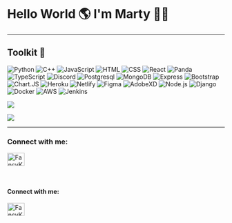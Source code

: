 # Hello World 🌎 I'm Marty 👋🏻

---

## Toolkit 🧰

![Python](https://img.shields.io/badge/Python-074COO?style=for-the-badge&logo=python&logoColor=black)
![C++](https://img.shields.io/badge/c++-%2300599C.svg?style=for-the-badge&logo=c%2B%2B&logoColor=black)
![JavaScript](https://img.shields.io/badge/JavaScript-F7DF1E?style=for-the-badge&logo=javascript&logoColor=black)
![HTML](https://img.shields.io/badge/HTML5-E34F26?style=for-the-badge&logo=html5&logoColor=white)
![CSS](https://img.shields.io/badge/CSS3-1572B6?style=for-the-badge&logo=css3&logoColor=white)
![React](https://img.shields.io/badge/React-20232A?style=for-the-badge&logo=react&logoColor=61DAFB)
![Panda](https://img.shields.io/badge/Panda-0575e6?style=for-the-badge&logo=pandas&logoColor=white)
![TypeScript](https://img.shields.io/badge/TypeScript-074COO?style=for-the-badge&logo=typescript&logoColor=black)
![Discord](https://img.shields.io/badge/Discord-0575e6?style=for-the-badge&logo=discord&logoColor=black)
![Postgresql](https://img.shields.io/badge/PostgreSQL-316192?style=for-the-badge&logo=postgresql&logoColor=white)
![MongoDB](https://img.shields.io/badge/MongoDB-4EA94B?style=for-the-badge&logo=mongodb&logoColor=white)
![Express](https://img.shields.io/badge/Express.js-000000?style=for-the-badge&logo=express&logoColor=white)
![Bootstrap](https://img.shields.io/badge/Bootstrap-563D7C?style=for-the-badge&logo=bootstrap&logoColor=white)
![Chart.JS](https://img.shields.io/badge/Chart.js-FF6384?style=for-the-badge&logo=chartdotjs&logoColor=white)
![Heroku](https://img.shields.io/badge/Heroku-430098?style=for-the-badge&logo=heroku&logoColor=white)
![Netlify](https://img.shields.io/badge/Netlify-00C7B7?style=for-the-badge&logo=netlify&logoColor=white)
![Figma](https://img.shields.io/badge/Figma-074COO?style=for-the-badge&logo=figma&logoColor=black)
![AdobeXD](https://img.shields.io/badge/Adobe-E5505A?style=for-the-badge&logo=adobe-xd&logoColor=black)
![Node.js](https://img.shields.io/badge/Node.js-339933?style=for-the-badge&logo=nodedotjs&logoColor=white)
![Django](https://img.shields.io/badge/Django-2F1C53?style=for-the-badge&logo=django&logoColor=white)
![Docker](https://img.shields.io/badge/Docker-0575e6?style=for-the-badge&logo=docker&logoColor=black)
![AWS](https://img.shields.io/badge/AWS-00C7B7?style=for-the-badge&logo=amazon&logoColor=white)
![Jenkins](https://img.shields.io/badge/Jenkins-E5505A?style=for-the-badge&logo=jenkins&logoColor=black)

![](https://github-readme-stats.vercel.app/api/top-langs/?username=FancyKat&theme=dracula&hide_border=false&include_all_commits=false&count_private=false&layout=compact)

![](https://komarev.com/ghpvc/?username=FancyKat&color=e582d8&style=flat)

---
### Connect with me:
<p align="left">
<a href="https://linkedin.com/in/paulo-martin90" target="blank"><img align="center" src="https://raw.githubusercontent.com/FancyKat/github-profile-readme-generator/master/src/images/icons/Social/linked-in-alt.svg" alt="FancyKat" height="30" width="40" /></a>
</p><br/>

#### Connect with me:
<p align="left">
<a href="https://linkedin.com/in/paulo-martin90" target="blank"><img align="center" src="https://raw.githubusercontent.com/rahuldkjain/github-profile-readme-generator/master/src/images/icons/Social/linked-in-alt.svg" alt="FancyKat" height="30" width="40" /></a>
</p><br/>
